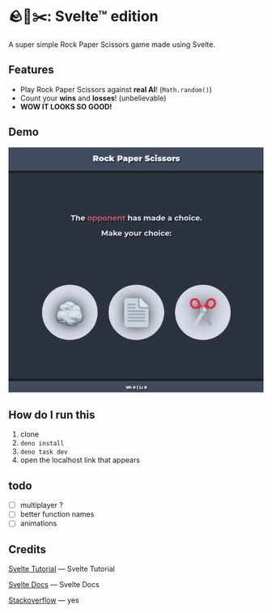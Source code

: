 # 🪨📄✂️: Svelte™ edition

A super simple Rock Paper Scissors game made using Svelte.

## Features

- Play Rock Paper Scissors against **real AI**! (`Math.random()`)
- Count your **wins** and **losses**! (unbelievable)
- **WOW IT LOOKS SO GOOD!**

## Demo

![Demo](./demos/demo.gif)

## How do I run this

1. clone
2. `deno install`
3. `deno task dev`
4. open the localhost link that appears

## todo

- [ ] multiplayer ?
- [ ] better function names
- [ ] animations

## Credits

[Svelte Tutorial](https://svelte.dev/tutorial/svelte) &mdash; Svelte Tutorial

[Svelte Docs](https://svelte.dev/docs/svelte) &mdash; Svelte Docs

[Stackoverflow](https://stackoverflow.com) &mdash; yes
